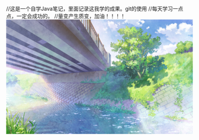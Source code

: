 //这是一个自学Java笔记，里面记录这我学的成果。git的使用
//每天学习一点点，一定会成功的。
//量变产生质变，加油！！！！
![image](https://github.com/An53657/Program/blob/main/Pictures/1713106450740.jpg)

